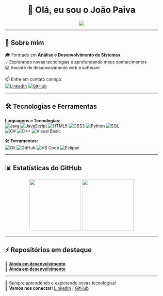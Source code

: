 <h1 align="center">👋 Olá, eu sou o João Paiva</h1>

<p align="center">
  <img src="https://readme-typing-svg.herokuapp.com?color=%2300FF00&size=22&center=true&vCenter=true&width=500&lines=Apaixonado+por+programação+e+desafios;Cada+código+é+uma+evolução!;A+evolução+nunca+para!" 
  />
</p>

---

## 🚀 Sobre mim  
🎓 Formado em  **Análise e Desenvolvimento de Sistemas**  
💡 Explorando novas tecnologias e aprofundando meus conhecimentos  
💻 Amante de desenvolvimento web e software  

📫 Entre em contato comigo:  
[![LinkedIn](https://img.shields.io/badge/LinkedIn-JoãoPaiva-blue?logo=linkedin)](https://www.linkedin.com/in/jo%C3%A3o-victor-de-freitas-paiva-b51a29228/) 
[![GitHub](https://img.shields.io/badge/GitHub-joaopaiva44-black?logo=github)](https://github.com/joaopaiva44)  

---

## 🛠️ Tecnologias e Ferramentas  
**Linguagens e Tecnologias:**  
![Java](https://img.shields.io/badge/Java-ED8B00?style=for-the-badge&logo=java&logoColor=white)
![JavaScript](https://img.shields.io/badge/JavaScript-F7DF1E?style=for-the-badge&logo=javascript&logoColor=black)
![HTML5](https://img.shields.io/badge/HTML5-E34F26?style=for-the-badge&logo=html5&logoColor=white)
![CSS3](https://img.shields.io/badge/CSS3-1572B6?style=for-the-badge&logo=css3&logoColor=white)
![Python](https://img.shields.io/badge/Python-3776AB?style=for-the-badge&logo=python&logoColor=white)
![SQL](https://img.shields.io/badge/SQL-4479A1?style=for-the-badge&logo=mysql&logoColor=white)  
![C#](https://img.shields.io/badge/C%23-239120?style=for-the-badge&logo=c-sharp&logoColor=white)
![C++](https://img.shields.io/badge/C++-00599C?style=for-the-badge&logo=c%2B%2B&logoColor=white)
![Visual Basic](https://img.shields.io/badge/Visual%20Basic-5C2D91?style=for-the-badge&logo=.net&logoColor=white)  

🛠️ **Ferramentas:**  
![Git](https://img.shields.io/badge/Git-F05032?style=for-the-badge&logo=git&logoColor=white)
![GitHub](https://img.shields.io/badge/GitHub-181717?style=for-the-badge&logo=github&logoColor=white)
![VS Code](https://img.shields.io/badge/VS%20Code-007ACC?style=for-the-badge&logo=visual-studio-code&logoColor=white)
![Eclipse](https://img.shields.io/badge/Eclipse-2C2255?style=for-the-badge&logo=eclipse&logoColor=white)

---

## 📊 Estatísticas do GitHub  
<div align="center">
  <img height="170em" src="https://github-readme-stats.vercel.app/api?username=joaopaiva44&show_icons=true&theme=dark&count_private=true" />
  <img height="170em" src="https://github-readme-streak-stats.herokuapp.com/?user=joaopaiva44&theme=dark" />
</div>  

---

## ⚡ Repositórios em destaque  
🔹 [**Ainda em desenvolvimento**](https://github.com/joaopaiva44/Projeto1)  
🔹 [**Ainda em desenvolvimento**](https://github.com/joaopaiva44/Projeto2)  

---

🚀 Sempre aprendendo e explorando novas tecnologias!  
📩 **Vamos nos conectar!** [LinkedIn](https://www.linkedin.com/in/jo%C3%A3o-victor-de-freitas-paiva-b51a29228/) | [GitHub](https://github.com/joaopaiva44)

